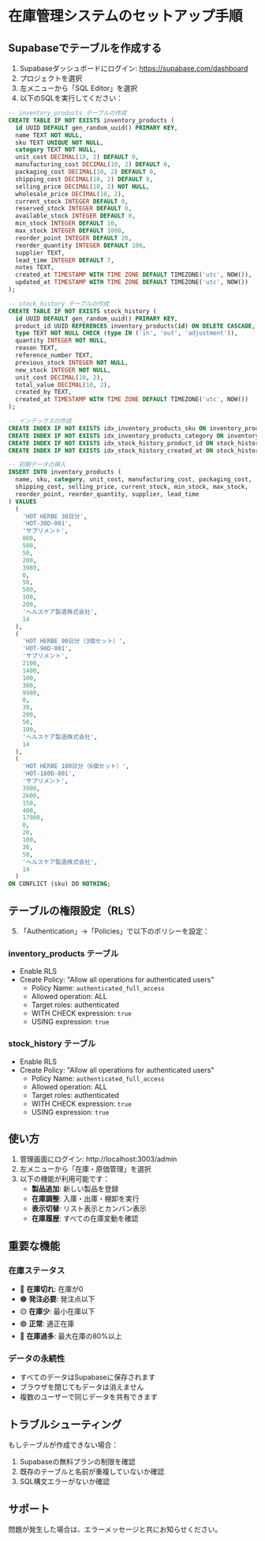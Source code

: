 # 在庫管理システムのセットアップ手順

## Supabaseでテーブルを作成する

1. Supabaseダッシュボードにログイン: https://supabase.com/dashboard
2. プロジェクトを選択
3. 左メニューから「SQL Editor」を選択
4. 以下のSQLを実行してください：

```sql
-- inventory_products テーブルの作成
CREATE TABLE IF NOT EXISTS inventory_products (
  id UUID DEFAULT gen_random_uuid() PRIMARY KEY,
  name TEXT NOT NULL,
  sku TEXT UNIQUE NOT NULL,
  category TEXT NOT NULL,
  unit_cost DECIMAL(10, 2) DEFAULT 0,
  manufacturing_cost DECIMAL(10, 2) DEFAULT 0,
  packaging_cost DECIMAL(10, 2) DEFAULT 0,
  shipping_cost DECIMAL(10, 2) DEFAULT 0,
  selling_price DECIMAL(10, 2) NOT NULL,
  wholesale_price DECIMAL(10, 2),
  current_stock INTEGER DEFAULT 0,
  reserved_stock INTEGER DEFAULT 0,
  available_stock INTEGER DEFAULT 0,
  min_stock INTEGER DEFAULT 10,
  max_stock INTEGER DEFAULT 1000,
  reorder_point INTEGER DEFAULT 20,
  reorder_quantity INTEGER DEFAULT 100,
  supplier TEXT,
  lead_time INTEGER DEFAULT 7,
  notes TEXT,
  created_at TIMESTAMP WITH TIME ZONE DEFAULT TIMEZONE('utc', NOW()),
  updated_at TIMESTAMP WITH TIME ZONE DEFAULT TIMEZONE('utc', NOW())
);

-- stock_history テーブルの作成
CREATE TABLE IF NOT EXISTS stock_history (
  id UUID DEFAULT gen_random_uuid() PRIMARY KEY,
  product_id UUID REFERENCES inventory_products(id) ON DELETE CASCADE,
  type TEXT NOT NULL CHECK (type IN ('in', 'out', 'adjustment')),
  quantity INTEGER NOT NULL,
  reason TEXT,
  reference_number TEXT,
  previous_stock INTEGER NOT NULL,
  new_stock INTEGER NOT NULL,
  unit_cost DECIMAL(10, 2),
  total_value DECIMAL(10, 2),
  created_by TEXT,
  created_at TIMESTAMP WITH TIME ZONE DEFAULT TIMEZONE('utc', NOW())
);

-- インデックスの作成
CREATE INDEX IF NOT EXISTS idx_inventory_products_sku ON inventory_products(sku);
CREATE INDEX IF NOT EXISTS idx_inventory_products_category ON inventory_products(category);
CREATE INDEX IF NOT EXISTS idx_stock_history_product_id ON stock_history(product_id);
CREATE INDEX IF NOT EXISTS idx_stock_history_created_at ON stock_history(created_at DESC);

-- 初期データの挿入
INSERT INTO inventory_products (
  name, sku, category, unit_cost, manufacturing_cost, packaging_cost, 
  shipping_cost, selling_price, current_stock, min_stock, max_stock,
  reorder_point, reorder_quantity, supplier, lead_time
) VALUES 
  (
    'HOT HERBE 30日分',
    'HOT-30D-001',
    'サプリメント',
    800,
    500,
    50,
    200,
    3980,
    0,
    50,
    500,
    100,
    200,
    'ヘルスケア製造株式会社',
    14
  ),
  (
    'HOT HERBE 90日分（3個セット）',
    'HOT-90D-001',
    'サプリメント',
    2100,
    1400,
    100,
    300,
    9980,
    0,
    30,
    200,
    50,
    100,
    'ヘルスケア製造株式会社',
    14
  ),
  (
    'HOT HERBE 180日分（6個セット）',
    'HOT-180D-001',
    'サプリメント',
    3900,
    2600,
    150,
    400,
    17980,
    0,
    20,
    100,
    30,
    50,
    'ヘルスケア製造株式会社',
    14
  )
ON CONFLICT (sku) DO NOTHING;
```

## テーブルの権限設定（RLS）

5. 「Authentication」→「Policies」で以下のポリシーを設定：

### inventory_products テーブル
- Enable RLS
- Create Policy: "Allow all operations for authenticated users"
  - Policy Name: `authenticated_full_access`
  - Allowed operation: ALL
  - Target roles: authenticated
  - WITH CHECK expression: `true`
  - USING expression: `true`

### stock_history テーブル
- Enable RLS  
- Create Policy: "Allow all operations for authenticated users"
  - Policy Name: `authenticated_full_access`
  - Allowed operation: ALL
  - Target roles: authenticated
  - WITH CHECK expression: `true`
  - USING expression: `true`

## 使い方

1. 管理画面にログイン: http://localhost:3003/admin
2. 左メニューから「在庫・原価管理」を選択
3. 以下の機能が利用可能です：
   - **製品追加**: 新しい製品を登録
   - **在庫調整**: 入庫・出庫・棚卸を実行
   - **表示切替**: リスト表示とカンバン表示
   - **在庫履歴**: すべての在庫変動を確認

## 重要な機能

### 在庫ステータス
- 🔴 **在庫切れ**: 在庫が0
- 🟠 **発注必要**: 発注点以下
- 🟡 **在庫少**: 最小在庫以下
- 🟢 **正常**: 適正在庫
- 🔵 **在庫過多**: 最大在庫の80%以上

### データの永続性
- すべてのデータはSupabaseに保存されます
- ブラウザを閉じてもデータは消えません
- 複数のユーザーで同じデータを共有できます

## トラブルシューティング

もしテーブルが作成できない場合：
1. Supabaseの無料プランの制限を確認
2. 既存のテーブルと名前が重複していないか確認
3. SQL構文エラーがないか確認

## サポート

問題が発生した場合は、エラーメッセージと共にお知らせください。